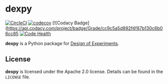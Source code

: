 # dexpy

[![CircleCI](https://circleci.com/gh/statease/dexpy.svg?style=svg&circle-token=f7db0120c3ec3786badb247f492d233e59977f62)](https://circleci.com/gh/statease/dexpy)
[![codecov](https://codecov.io/gh/statease/dexpy/branch/master/graph/badge.svg)](https://codecov.io/gh/statease/dexpy)
[![Codacy Badge](https://api.codacy.com/project/badge/Grade/cc9c5a5d892f4f87b130c6b06cc85
[![Code Health](https://landscape.io/github/statease/dexpy/master/landscape.svg?style=flat)](https://landscape.io/github/statease/dexpy/master)

**dexpy** is a Python package for [Design of Experiments](http://www.statease.com/media/productattachments/files/d/o/doeprimer.pdf).

## License

**dexpy** is licensed under the Apache 2.0 license. Details can be found in the `LICENSE` file.
